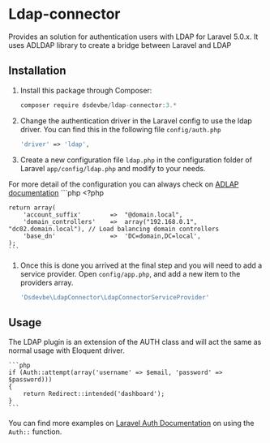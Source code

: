# Ldap-connector
Provides an solution for authentication users with LDAP for Laravel 5.0.x. It uses ADLDAP library to create a bridge between Laravel and LDAP

## Installation
1. Install this package through Composer:

    ```js
    composer require dsdevbe/ldap-connector:3.*
    ```

1. Change the authentication driver in the Laravel config to use the ldap driver. You can find this in the following file `config/auth.php`

    ```php
    'driver' => 'ldap',
    ```
1. Create a new configuration file `ldap.php` in the configuration folder of Laravel `app/config/ldap.php` and modify to your needs.

For more detail of the configuration you can always check on [ADLAP documentation](http://adldap.sourceforge.net/wiki/doku.php?id=documentation_configuration)
    ```php
    <?php

    return array(
        'account_suffix'        =>  "@domain.local",
        'domain_controllers'    =>  array("192.168.0.1", "dc02.domain.local"), // Load balancing domain controllers
        'base_dn'               =>  'DC=domain,DC=local',
    );
    ```
1. Once this is done you arrived at the final step and you will need to add a service provider. Open `config/app.php`, and add a new item to the providers array.
	
	```php
	'Dsdevbe\LdapConnector\LdapConnectorServiceProvider'
	```

## Usage
The LDAP plugin is an extension of the AUTH class and will act the same as normal usage with Eloquent driver.
    
    ```php
    if (Auth::attempt(array('username' => $email, 'password' => $password)))
    {
        return Redirect::intended('dashboard');
    }
    ```

You can find more examples on [Laravel Auth Documentation](http://laravel.com/docs/security#authenticating-users) on using the `Auth::` function.
